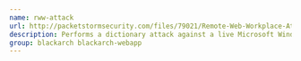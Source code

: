 ```yaml
---
name: rww-attack
url: http://packetstormsecurity.com/files/79021/Remote-Web-Workplace-Attack-Tool.html
description: Performs a dictionary attack against a live Microsoft Windows Small Business Server.
group: blackarch blackarch-webapp
---
```


